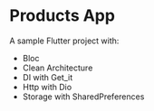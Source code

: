 # Products App

A sample Flutter project with:

* Bloc
* Clean Architecture
* DI with Get_it
* Http with Dio
* Storage with SharedPreferences





